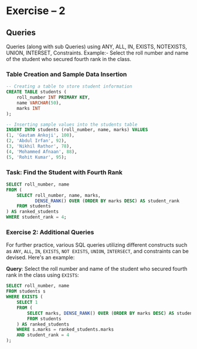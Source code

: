 # Exercise – 2

## Queries

Queries (along with sub Queries) using ANY, ALL, IN, EXISTS, NOTEXISTS, UNION, INTERSET, Constraints. Example:- Select the roll number and name of the student who secured fourth rank in the class.

### Table Creation and Sample Data Insertion

```sql
-- Creating a table to store student information
CREATE TABLE students (
    roll_number INT PRIMARY KEY,
    name VARCHAR(50),
    marks INT
);

-- Inserting sample values into the students table
INSERT INTO students (roll_number, name, marks) VALUES
(1, 'Gautam Ankoji', 100),
(2, 'Abdul Irfan', 92),
(3, 'Nikhil Rathor', 78),
(4, 'Mohammed Afnaan', 88),
(5, 'Rohit Kumar', 95);
```

### Task: Find the Student with Fourth Rank

```sql
SELECT roll_number, name
FROM (
    SELECT roll_number, name, marks,
           DENSE_RANK() OVER (ORDER BY marks DESC) AS student_rank
    FROM students
) AS ranked_students
WHERE student_rank = 4;
```

### Exercise 2: Additional Queries

For further practice, various SQL queries utilizing different constructs such as `ANY`, `ALL`, `IN`, `EXISTS`, `NOT EXISTS`, `UNION`, `INTERSECT`, and constraints can be devised. Here's an example:

**Query**: Select the roll number and name of the student who secured fourth rank in the class using `EXISTS`:

```sql
SELECT roll_number, name
FROM students s
WHERE EXISTS (
    SELECT 1
    FROM (
        SELECT marks, DENSE_RANK() OVER (ORDER BY marks DESC) AS student_rank
        FROM students
    ) AS ranked_students
    WHERE s.marks = ranked_students.marks
    AND student_rank = 4
);
```
